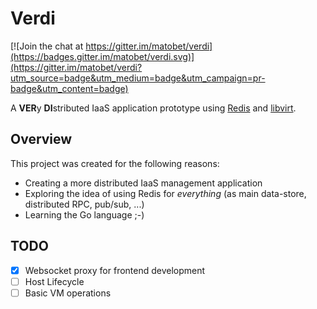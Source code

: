 # Verdi

[![Join the chat at https://gitter.im/matobet/verdi](https://badges.gitter.im/matobet/verdi.svg)](https://gitter.im/matobet/verdi?utm_source=badge&utm_medium=badge&utm_campaign=pr-badge&utm_content=badge)
<!-- [![Build Status](https://travis-ci.org/matobet/verdi.svg?branch=master)](https://travis-ci.org/matobet/verdi) -->

A **VER**y **DI**stributed IaaS application prototype using [Redis](http://redis.io/) and [libvirt](http://libvirt.org/).

## Overview

This project was created for the following reasons:
* Creating a more distributed IaaS management application
* Exploring the idea of using Redis for *everything* (as main data-store, distributed RPC, pub/sub, ...)
* Learning the Go language ;-)

## TODO

- [x] Websocket proxy for frontend development
- [ ] Host Lifecycle
- [ ] Basic VM operations
